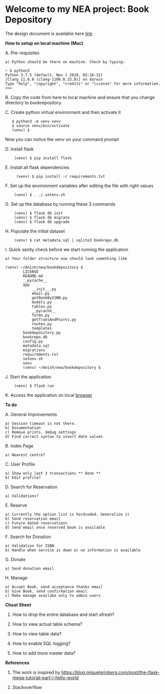 Welcome to my NEA project: Book Depository
===========================================

The design document is available here [link](https://www.google.com)


**How to setup on local machine (Mac)**

A. Pre-requisites

    a) Python should be there on machine. Check by typing:

```
~ $ python3
Python 3.7.5 (default, Nov 1 2019, 02:16:32)
[Clang 11.0.0 (clang-1100.0.33.8)] on darwin
Type "help", "copyright", "credits" or "license" for more information.
>>> 
```

B. Copy the code from here to local machine and ensure that you change directory to bookrepository. 

C. Create python virtual environment and then activate it
 ```   
    $ python3 -m venv venv
    $ source venv/bin/activate
    (venv) $
```
Now you can notice the venv on your command prompt

D. Install flask
```
    (venv) $ pip install flask
```

E. Install all flask dependencies
```
     (venv) $ pip install -r requirements.txt
```

F. Set up the environment variables after editing the file with right values
```
    (venv) $ . ./.setenv.sh
```

G. Set up the database by running these 3 commands
```
    (venv) $ flask db init
    (venv) $ flask db migrate
    (venv) $ flask db upgrade
```

H. Populate the initial dataset
```
    (venv) $ cat metadata.sql | sqlite3 bookrepo.db
```
I. Quick sanity check before we start running the application

    a) Your folder structure now should look something like

    (venv) ~/Anish/nea/bookdepository $ 
            LICENSE
            README.md
            __pycache__
            app
                __init__.py		
                email.py		
                getBookByISBN.py	
                models.py		
                tables.py
                __pycache__		
                forms.py		
                getTransAndPoints.py	
                routes.py		
                templates
            bookdepository.py
            bookrepo.db
            config.py
            metadata.sql
            migrations
            requirements.txt
            setenv.sh
            venv
            (venv) ~/Anish/nea/bookdepository $ 

J. Start the application
```
    (venv) $ flask run
```

K. Access the application on local [browser](http://127.0.0.1:5000)

**To do**

A. General Improvements

    a) Session timeout is not there.
    b) Documentation
    c) Remove prints, debug settings
    d) Find correct syntax to insert date values

B. Index Page

    a) Nearest centre?

C. User Profile

    a) Show only last 3 transactions ** Done **
    b) Edit profile?

D. Search for Reservation

    a) Validations?

E. Reserve

    a) Currently the option list is hardcoded. Generalize it
    b) Send reservation email
    c) Future dated reservations
    d) Send email once reserved book is available

F. Search for Donation

    a) Validation for ISBN
    b) Handle when service is down or no information is available

G. Donate

    a) Send donation email

H. Manage

    a) Accept Book, send acceptance thanks email
    b) Give Book, send confirmation email
    c) Make manage availabe only to admin users

**Cheat Sheet**

1. How to drop the entire database and start afresh?

2. How to view actual table schema?

3. How to view table data?

4. How to enable SQL logging?

5. How to add more master data?


**References**

1. The work is inspired by https://blog.miguelgrinberg.com/post/the-flask-mega-tutorial-part-i-hello-world

2. Stackoverflow

